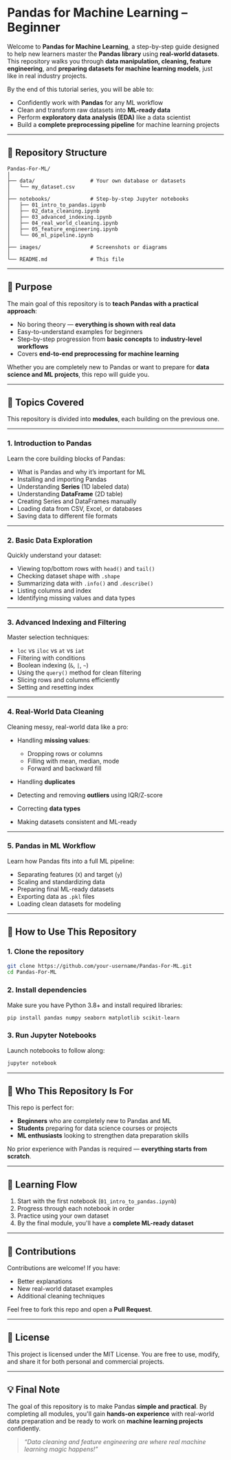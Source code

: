 
# **Pandas for Machine Learning – Beginner**

Welcome to **Pandas for Machine Learning**, a step-by-step guide designed to help new learners master the **Pandas library** using **real-world datasets**.
This repository walks you through **data manipulation, cleaning, feature engineering**, and **preparing datasets for machine learning models**, just like in real industry projects.

By the end of this tutorial series, you will be able to:

* Confidently work with **Pandas** for any ML workflow
* Clean and transform raw datasets into **ML-ready data**
* Perform **exploratory data analysis (EDA)** like a data scientist
* Build a **complete preprocessing pipeline** for machine learning projects

---

## **📂 Repository Structure**

```
Pandas-For-ML/
│
├── data/                  # Your own database or datasets
│   └── my_dataset.csv
│
├── notebooks/             # Step-by-step Jupyter notebooks
│   ├── 01_intro_to_pandas.ipynb
│   ├── 02_data_cleaning.ipynb
│   ├── 03_advanced_indexing.ipynb
│   ├── 04_real_world_cleaning.ipynb
│   ├── 05_feature_engineering.ipynb
│   └── 06_ml_pipeline.ipynb
│
├── images/                # Screenshots or diagrams
│
└── README.md              # This file
```

---

## **🎯 Purpose**

The main goal of this repository is to **teach Pandas with a practical approach**:

* No boring theory — **everything is shown with real data**
* Easy-to-understand examples for beginners
* Step-by-step progression from **basic concepts** to **industry-level workflows**
* Covers **end-to-end preprocessing for machine learning**

Whether you are completely new to Pandas or want to prepare for **data science and ML projects**, this repo will guide you.

---

## **📝 Topics Covered**

This repository is divided into **modules**, each building on the previous one.

---

### **1. Introduction to Pandas**

Learn the core building blocks of Pandas:

* What is Pandas and why it’s important for ML
* Installing and importing Pandas
* Understanding **Series** (1D labeled data)
* Understanding **DataFrame** (2D table)
* Creating Series and DataFrames manually
* Loading data from CSV, Excel, or databases
* Saving data to different file formats

---

### **2. Basic Data Exploration**

Quickly understand your dataset:

* Viewing top/bottom rows with `head()` and `tail()`
* Checking dataset shape with `.shape`
* Summarizing data with `.info()` and `.describe()`
* Listing columns and index
* Identifying missing values and data types

---

### **3. Advanced Indexing and Filtering**

Master selection techniques:

* `loc` vs `iloc` vs `at` vs `iat`
* Filtering with conditions
* Boolean indexing (`&`, `|`, `~`)
* Using the `query()` method for clean filtering
* Slicing rows and columns efficiently
* Setting and resetting index

---

### **4. Real-World Data Cleaning**

Cleaning messy, real-world data like a pro:

* Handling **missing values**:

  * Dropping rows or columns
  * Filling with mean, median, mode
  * Forward and backward fill
* Handling **duplicates**
* Detecting and removing **outliers** using IQR/Z-score
* Correcting **data types**
* Making datasets consistent and ML-ready

---


### **5. Pandas in ML Workflow**

Learn how Pandas fits into a full ML pipeline:

* Separating features (`X`) and target (`y`)
* Scaling and standardizing data
* Preparing final ML-ready datasets
* Exporting data as `.pkl` files
* Loading clean datasets for modeling

---

## **🚀 How to Use This Repository**

### **1. Clone the repository**

```bash
git clone https://github.com/your-username/Pandas-For-ML.git
cd Pandas-For-ML
```

### **2. Install dependencies**

Make sure you have Python 3.8+ and install required libraries:

```bash
pip install pandas numpy seaborn matplotlib scikit-learn
```

### **3. Run Jupyter Notebooks**

Launch notebooks to follow along:

```bash
jupyter notebook
```


---

## **🧠 Who This Repository Is For**

This repo is perfect for:

* **Beginners** who are completely new to Pandas and ML
* **Students** preparing for data science courses or projects
* **ML enthusiasts** looking to strengthen data preparation skills

No prior experience with Pandas is required — **everything starts from scratch**.

---

## **📌 Learning Flow**

1. Start with the first notebook (`01_intro_to_pandas.ipynb`)
2. Progress through each notebook in order
3. Practice using your own dataset
4. By the final module, you'll have a **complete ML-ready dataset**

---

## **🤝 Contributions**

Contributions are welcome!
If you have:

* Better explanations
* New real-world dataset examples
* Additional cleaning techniques

Feel free to fork this repo and open a **Pull Request**.

---

## **📜 License**

This project is licensed under the MIT License.
You are free to use, modify, and share it for both personal and commercial projects.

---

## **💡 Final Note**

The goal of this repository is to make Pandas **simple and practical**.
By completing all modules, you'll gain **hands-on experience** with real-world data preparation and be ready to work on **machine learning projects** confidently.

> *“Data cleaning and feature engineering are where real machine learning magic happens!”*

